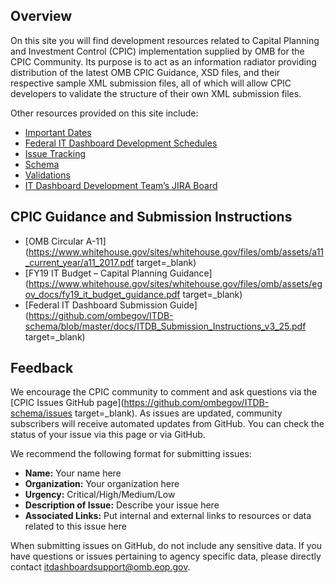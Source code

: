 ## Overview

On this site you will find development resources related to Capital Planning and Investment Control (CPIC) implementation supplied by OMB for the CPIC Community.  Its purpose is to act as an information radiator providing distribution of the latest OMB CPIC Guidance, XSD files, and their respective sample XML submission files, all of which will allow CPIC developers to validate the structure of their own XML submission files.

Other resources provided on this site include:

* [Important Dates](/#/schedule)
* [Federal IT Dashboard Development Schedules](/#/schedule)
* [Issue Tracking](/#/issues)
* [Schema](/#/schema)
* [Validations](/#/validations)
* [IT Dashboard Development Team’s JIRA Board](/#/jira-board)

## CPIC Guidance and Submission Instructions

* [OMB Circular A-11](https://www.whitehouse.gov/sites/whitehouse.gov/files/omb/assets/a11_current_year/a11_2017.pdf target=_blank)
* [FY19 IT Budget – Capital Planning Guidance](https://www.whitehouse.gov/sites/whitehouse.gov/files/omb/assets/egov_docs/fy19_it_budget_guidance.pdf target=_blank)
* [Federal IT Dashboard Submission Guide](https://github.com/ombegov/ITDB-schema/blob/master/docs/ITDB_Submission_Instructions_v3_25.pdf target=_blank)

## Feedback

We encourage the CPIC community to comment and ask questions via the [CPIC Issues GitHub page](https://github.com/ombegov/ITDB-schema/issues target=_blank). As issues are updated, community subscribers will receive automated updates from GitHub. You can check the status of your issue via this page or via GitHub.

We recommend the following format for submitting issues:

* **Name:** Your name here
* **Organization:** Your organization here
* **Urgency:** Critical/High/Medium/Low
* **Description of Issue:** Describe your issue here
* **Associated Links:** Put internal and external links to resources or data related to this issue here

When submitting issues on GitHub, do not include any sensitive data. If you have questions or issues pertaining to agency specific data, please directly contact itdashboardsupport@omb.eop.gov.
